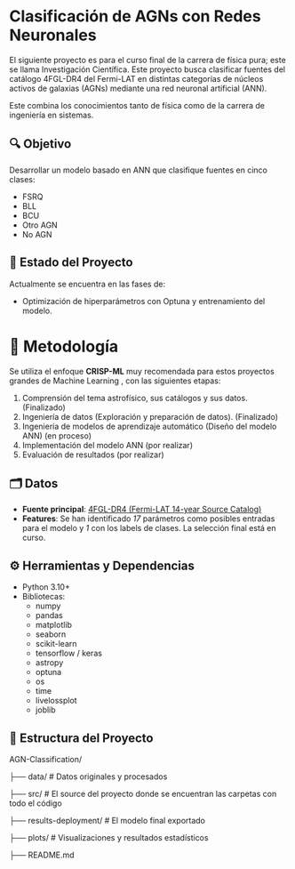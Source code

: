 # Clasificación de AGNs con Redes Neuronales

El siguiente proyecto es para el curso final de la carrera de física pura; este se llama Investigación Científica. Este proyecto busca clasificar fuentes del catálogo 4FGL-DR4 del Fermi-LAT en distintas categorías de núcleos activos de galaxias (AGNs) mediante una red neuronal artificial (ANN).

Este combina los conocimientos tanto de física como de la carrera de ingeniería en sistemas. 

## 🔍 Objetivo

Desarrollar un modelo basado en ANN que clasifique fuentes en cinco clases:
- FSRQ
- BLL
- BCU
- Otro AGN
- No AGN

## 🧠 Estado del Proyecto

Actualmente se encuentra en las fases de:
- Optimización de hiperparámetros con Optuna y entrenamiento del modelo. 

# 🧪 Metodología

Se utiliza el enfoque **CRISP-ML** muy recomendada para estos proyectos grandes de Machine Learning , con las siguientes etapas:
1. Comprensión del tema astrofísico, sus catálogos y sus datos. (Finalizado)
2. Ingeniería de datos (Exploración y preparación de datos). (Finalizado)
3. Ingeniería de modelos de aprendizaje automático (Diseño del modelo ANN) (en proceso)
4. Implementación del modelo ANN (por realizar)
5. Evaluación de resultados (por realizar)

## 🗂️ Datos

- **Fuente principal**: [4FGL-DR4 (Fermi-LAT 14-year Source Catalog)](https://fermi.gsfc.nasa.gov/ssc/data/access/lat/14yr_catalog/)
- **Features**: Se han identificado *17* parámetros como posibles entradas para el modelo y *1* con los labels de clases. La selección final está en curso.

## ⚙️ Herramientas y Dependencias

- Python 3.10+
- Bibliotecas:
  - numpy
  - pandas
  - matplotlib 
  - seaborn
  - scikit-learn
  - tensorflow / keras
  - astropy
  - optuna
  - os
  - time
  - livelossplot
  - joblib

## 📁 Estructura del Proyecto

AGN-Classification/

├── data/                # Datos originales y procesados

├── src/           # El source del proyecto donde se encuentran las carpetas con todo el código

├── results-deployment/              # El modelo final exportado

├── plots/             # Visualizaciones y resultados estadísticos

├── README.md



